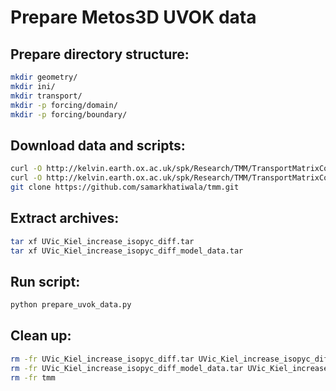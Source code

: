# Prepare Metos3D UVOK data  

## Prepare directory structure:

```sh
mkdir geometry/
mkdir ini/
mkdir transport/
mkdir -p forcing/domain/
mkdir -p forcing/boundary/
```

## Download data and scripts:

```sh
curl -O http://kelvin.earth.ox.ac.uk/spk/Research/TMM/TransportMatrixConfigs/UVic_Kiel_increase_isopyc_diff.tar
curl -O http://kelvin.earth.ox.ac.uk/spk/Research/TMM/TransportMatrixConfigs/UVic_Kiel_increase_isopyc_diff_model_data.tar
git clone https://github.com/samarkhatiwala/tmm.git
```

## Extract archives:

```sh
tar xf UVic_Kiel_increase_isopyc_diff.tar 
tar xf UVic_Kiel_increase_isopyc_diff_model_data.tar 
```

## Run script:

```sh
python prepare_uvok_data.py 
```

## Clean up:

```sh
rm -fr UVic_Kiel_increase_isopyc_diff.tar UVic_Kiel_increase_isopyc_diff/
rm -fr UVic_Kiel_increase_isopyc_diff_model_data.tar UVic_Kiel_increase_isopyc_diff_model_data/
rm -fr tmm
```



